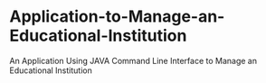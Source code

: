 # Application-to-Manage-an-Educational-Institution
An Application Using JAVA Command Line Interface to Manage an Educational Institution
